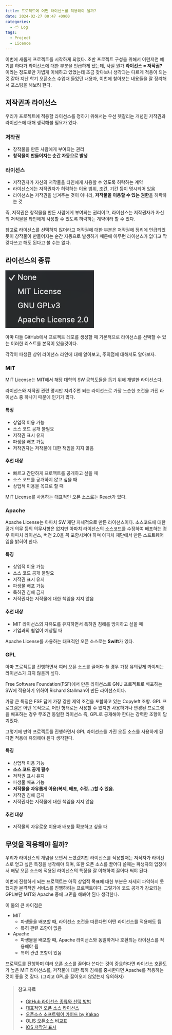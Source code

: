 ```yaml
---
title: 프로젝트에 어떤 라이선스를 적용해야 될까?
date: 2024-02-27 00:47 +0900
categories:
  - ⛅️ Log
tags:
  - Project
  - Licence
---
```

이번에 새롭게 프로젝트를 시작하게 되었다. 초반 프로젝트 구성을 위해서 이런저런 얘기를 하다가 라이선스에 대한 부분을 언급하게 됐는데, 사실 뭔가 **라이선스 = 저작권?** 이라는 정도로만 가볍게 이해하고 있었는데 조금 찾다보니 생각과는 다르게 적용이 되는것 같아 지난 학기 오픈소스 수업때 들었던 내용과, 이번에 찾아보는 내용들을 잘 정리해서 포스팅을 해보려 한다.

## 저작권과 라이선스

우리가 프로젝트에 적용할 라이선스를 정하기 위해서는 우선 헷갈리는 개념인 저작권과 라이선스에 대해 생각해볼 필요가 있다.

### 저작권

-   창작물을 만든 사람에게 부여되는 권리
-   **창작물이 만들어지는 순간 자동으로 발생**

### 라이선스

-   저작권자가 자신의 저작물을 타인에게 사용할 수 있도록 허락하는 계약
-   라이선스에는 저작권자가 허락하는 이용 범위, 조건, 기간 등이 명시되어 있음
-   라이선스는 저작권을 넘겨주는 것이 아니라, **저작물을 이용할 수 있는 권한**을 허락하는 것

즉, 저작권은 창작물을 만든 사람에게 부여되는 권리이고, 라이선스는 저작권자가 자신의 저작물을 타인에게 사용할 수 있도록 허락하는 계약이라 할 수 있다.

참고로 라이선스를 선택하지 않더라고 저작권에 대한 부분은 저작권에 정리에 언급되었듯이 창작물이 만들어지는 순간 자동으로 발생하기 때문에 아무런 라이선스가 없다고 막 갖다쓰고 해도 된다고 볼 수는 없다.

## 라이선스의 종류
![](assets/img/post/2024/06_12_라이센스.png)

아마 다들 GitHub에서 프로젝트 레포를 생성할 때 기본적으로 라이선스를 선택할 수 있는 이러한 리스트를 본적이 있을것이다.

각각이 파생된 상위 라이선스 라인에 대해 알아보고, 주의점에 대해서도 알아보자.

### MIT

MIT License는 MIT에서 해당 대학의 SW 공학도들을 돕기 위해 개발한 라이선스다.

라이선스와 저작권 관련 명시만 지켜주면 되는 라이선스로 가장 느슨한 조건을 가진 라이선스 중 하나기 때문에 인기가 많다.

#### 특징

-   상업적 이용 가능
-   소스 코드 공개 불필요
-   저작권 표시 유지
-   파생물 배포 가능
-   저작권자는 저작물에 대한 책임을 지지 않음

#### 추천 대상

-   빠르고 간단하게 프로젝트를 공개하고 싶을 때
-   소스 코드를 공개하지 않고 싶을 때
-   상업적 이용을 목표로 할 때

MIT License를 사용하는 대표적인 오픈 소스로는 React가 있다.

### Apache

Apache License는 아파치 SW 재단 자체적으로 만든 라이선스이다. 소스코드에 대한 공개 의무 등의 의무사항은 없지만 아파치 라이선스의 소스코드를 수정하여 배포하는 경우 아파치 라이선스, 버전 2.0을 꼭 포함시켜야 하며 아파치 재단에서 만든 소프트웨어임을 밝혀야 한다.

#### 특징

-   상업적 이용 가능
-   소스 코드 공개 불필요
-   저작권 표시 유지
-   파생물 배포 가능
-   특허권 침해 금지
-   저작권자는 저작물에 대한 책임을 지지 않음

#### 추천 대상

-   MIT 라이선스의 자유도를 유지하면서 특허권 침해를 방지하고 싶을 때
-   기업과의 협업이 예상될 때

Apache License를 사용하는 대표적인 오픈 소스로는 **Swift**가 있다.

### GPL

아마 프로젝트를 진행하면서 여러 오픈 소스를 끌어다 쓸 경우 가장 유의깊게 봐야되는 라이선스가 되지 않을까 싶다.

Free Software Foundation(FSF)에서 만든 라이선스로 GNU 프로젝트로 배포하는 SW에 적용하기 위하여 Richard Stallman이 만든 라이선스이다.

가장 큰 특징은 FSF 답게 가장 강한 제약 조건을 포함하고 있는 Copyleft 조항. GPL 프로그램은 어떤 목적으로, 어떤 형태로든 사용할 수 있지만 사용하거나 변경된 프로그램을 배포하는 경우 무조건 동일한 라이선스 즉, GPL로 공개해야 한다는 강력한 조항이 담겨있다.

그렇기에 만약 프로젝트를 진행하면서 GPL 라이선스를 가진 오픈 소스를 사용하게 된다면 적용에 유의해야 된다 생각한다.

#### 특징

-   상업적 이용 가능
-   **소스 코드 공개 필수**
-   저작권 표시 유지
-   파생물 배포 가능
-   **저작물을 자유롭게 이용(복제, 배포, 수정...)할 수 있음.**
-   저작권 침해 금지
-   저작권자는 저작물에 대한 책임을 지지 않음

#### 추천 대상

-   저작물의 자유로운 이용과 배포를 확보하고 싶을 때

## 무엇을 적용해야 될까?

우리가 라이선스의 개념을 보면서 느꼈겠지만 라이선스를 적용할때는 저작자가 라이선스로 얻고 싶은 특징을 생각해야 되며, 또한 오픈 소스를 끌어다 쓸때는 파생자의 입장에서 해당 오픈 소스에 적용된 라이선스의 특징을 잘 이해하여 끌어다 써야 된다.

이번에 진행하게 되는 프로젝트는 아직 상업적 목표에 대한 부분은 자세히 파악하지 못했지만 본격적인 서비스를 진행하려는 프로젝트이다. 그렇기에 코드 공개가 강요되는 GPL보단 MIT와 Apache 중에 고민을 해봐야 된다 생각한다.

이 둘의 큰 차이점은

-   MIT
    -   파생물을 배포할 때, 라이선스 조건을 따른다면 어떤 라이선스를 적용해도 됨
    -   특허 관련 조항이 없음
-   Apache
    -   파생물을 배포할 때, Apache 라이선스와 동일하거나 호환되는 라이선스를 적용해야 됨
    -   특허 관련 조항이 있음

프로젝트를 진행하며 여러 오픈 소스를 끌어다 쓴다는 것이 중요하다면 라이선스 호환도가 높은 MIT 라이선스를, 저작물에 대한 특허 침해를 중시한다면 Apache를 적용하는 것이 좋을 것 같다. (그리고 GPL을 끌어오지 않았는지 유의하자)

> #### 참고 자료
> 
> -   [GitHub 라이선스 종류와 선택 방법](https://flyingsquirrel.medium.com/github-license%EC%9D%98-%EC%A2%85%EB%A5%98%EC%99%80-%EB%82%98%EC%97%90%EA%B2%8C-%EB%A7%9E%EB%8A%94-%EB%9D%BC%EC%9D%B4%EC%84%A0%EC%8A%A4-%EC%84%A0%ED%83%9D%ED%95%98%EA%B8%B0-ae29925e8ff4)
> -   [대표적인 오픈 소스 라이선스](https://codenamu.org/2014/10/10/popular-opensource-license)
> -   [오픈소스 소프트웨어 가이드 by Kakao](https://t1.kakaocdn.net/olive/assets/opensource_guide_kakao.pdf)
> -   [OLIS 오픈소스 비교표](https://olis.or.kr/license/compareGuide.do)
> -   [iOS 저작권 표시](https://gonslab.tistory.com/58)